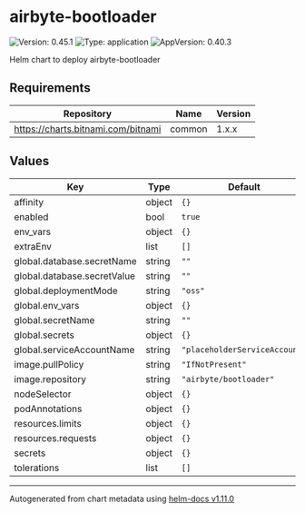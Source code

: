 # airbyte-bootloader

![Version: 0.45.1](https://img.shields.io/badge/Version-0.45.1-informational?style=flat-square) ![Type: application](https://img.shields.io/badge/Type-application-informational?style=flat-square) ![AppVersion: 0.40.3](https://img.shields.io/badge/AppVersion-0.40.3-informational?style=flat-square)

Helm chart to deploy airbyte-bootloader

## Requirements

| Repository | Name | Version |
|------------|------|---------|
| https://charts.bitnami.com/bitnami | common | 1.x.x |

## Values

| Key | Type | Default | Description |
|-----|------|---------|-------------|
| affinity | object | `{}` |  |
| enabled | bool | `true` |  |
| env_vars | object | `{}` |  |
| extraEnv | list | `[]` |  |
| global.database.secretName | string | `""` |  |
| global.database.secretValue | string | `""` |  |
| global.deploymentMode | string | `"oss"` |  |
| global.env_vars | object | `{}` |  |
| global.secretName | string | `""` |  |
| global.secrets | object | `{}` |  |
| global.serviceAccountName | string | `"placeholderServiceAccount"` |  |
| image.pullPolicy | string | `"IfNotPresent"` |  |
| image.repository | string | `"airbyte/bootloader"` |  |
| nodeSelector | object | `{}` |  |
| podAnnotations | object | `{}` |  |
| resources.limits | object | `{}` |  |
| resources.requests | object | `{}` |  |
| secrets | object | `{}` |  |
| tolerations | list | `[]` |  |

----------------------------------------------
Autogenerated from chart metadata using [helm-docs v1.11.0](https://github.com/norwoodj/helm-docs/releases/v1.11.0)
